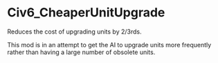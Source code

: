 # Civ6_CheaperUnitUpgrade
Reduces the cost of upgrading units by 2/3rds.

This mod is in an attempt to get the AI to upgrade units more frequently rather than having a large number of obsolete units.
